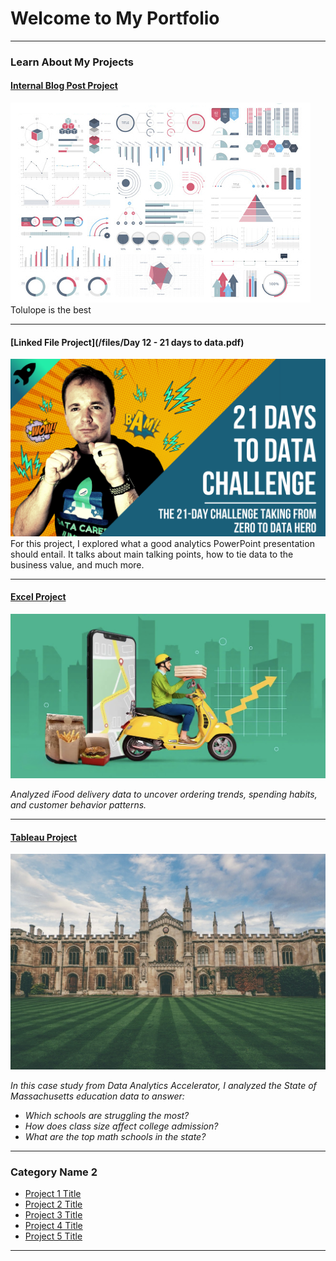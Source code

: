 # Welcome to My Portfolio

---

### Learn About My Projects

#### [Internal Blog Post Project](/bank)
<img src="images/dummy_thumbnail.jpg?raw=true"/>
Tolulope is the best

---
#### [Linked File Project](/files/Day 12 - 21 days to data.pdf)
<img src="images/21 Days To Data Challenge.png?raw=true"/>
For this project, I explored what a good analytics PowerPoint presentation should entail. It talks about main talking points, how to tie data to the business value, and much more. 

---
#### [Excel Project](https://www.linkedin.com/pulse/whats-dinner-data-tells-us-whos-ordering-how-much-theyre-risam-e7tqe/?trackingId=lT41enwgQQuUZ6s3Fxl4TQ%3D%3D)

[![Data Tells Us Who’s Ordering and How Much They’re Spending on iFood](Food%20Delivery.jpeg)](https://www.linkedin.com/pulse/whats-dinner-data-tells-us-whos-ordering-how-much-theyre-risam-e7tqe/?trackingId=lT41enwgQQuUZ6s3Fxl4TQ%3D%3D)  

*Analyzed iFood delivery data to uncover ordering trends, spending habits, and customer behavior patterns.*




---
#### [Tableau Project](https://www.loom.com/share/81f8fb73ad2142da92dfdbf64c02f916)

[![Massachusetts Education Data Analysis](images/Image.jpeg)](https://www.loom.com/share/81f8fb73ad2142da92dfdbf64c02f916)  

*In this case study from Data Analytics Accelerator, I analyzed the State of Massachusetts education data to answer:*  
- *Which schools are struggling the most?*  
- *How does class size affect college admission?*  
- *What are the top math schools in the state?*

---

### Category Name 2

- [Project 1 Title](http://example.com/)
- [Project 2 Title](http://example.com/)
- [Project 3 Title](http://example.com/)
- [Project 4 Title](http://example.com/)
- [Project 5 Title](http://example.com/)

---




